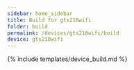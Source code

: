 ```yaml
---
sidebar: home_sidebar
title: Build for gts210wifi
folder: build
permalink: /devices/gts210wifi/build
device: gts210wifi
---
```

{% include templates/device_build.md %}
